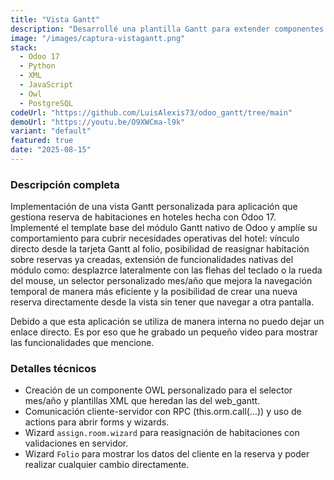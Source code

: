 ```yaml
---
title: "Vista Gantt"
description: "Desarrollé una plantilla Gantt para extender componentes (GanttRenderer, GanttModel, GanttPopover) e incluir un selector mes/año, botones de acción y accesos rápidos desde el gráfico Gantt."
image: "/images/captura-vistagantt.png"
stack:
  - Odoo 17
  - Python
  - XML
  - JavaScript
  - Owl
  - PostgreSQL
codeUrl: "https://github.com/LuisAlexis73/odoo_gantt/tree/main"
demoUrl: "https://youtu.be/O9XWCma-l9k"
variant: "default"
featured: true
date: "2025-08-15"
---
```


### Descripción completa

Implementación de una vista Gantt personalizada para aplicación que gestiona reserva de habitaciones en hoteles hecha con Odoo 17. Implementé el template base del módulo Gantt nativo de Odoo y amplíe su comportamiento para cubrir necesidades operativas del hotel: vínculo directo desde la tarjeta Gantt al folio, posibilidad de reasignar habitación sobre reservas ya creadas, extensión de funcionalidades nativas del módulo como: desplazrce lateralmente con las flehas del teclado o la rueda del mouse, un selector personalizado mes/año que mejora la navegación temporal de manera más eficiente y la posibilidad de crear una nueva reserva directamente desde la vista sin tener que navegar a otra pantalla.

Debido a que esta aplicación se utiliza de manera interna no puedo dejar un enlace directo. Es por eso que he grabado un pequeño video para mostrar las funcionalidades que mencione.

### Detalles técnicos

- Creación de un componente OWL personalizado para el selector mes/año y plantillas XML que heredan las del web_gantt.
- Comunicación cliente-servidor con RPC (this.orm.call(...)) y uso de actions para abrir forms y wizards.
- Wizard `assign.room.wizard` para reasignación de habitaciones con validaciones en servidor.
- Wizard `Folio` para mostrar los datos del cliente en la reserva y poder realizar cualquier cambio directamente.
